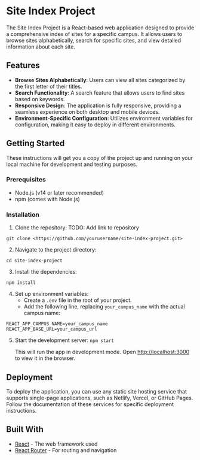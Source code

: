 # Site Index Project

The Site Index Project is a React-based web application designed to provide a comprehensive index of sites for a specific campus. It allows users to browse sites alphabetically, search for specific sites, and view detailed information about each site.

## Features

- **Browse Sites Alphabetically**: Users can view all sites categorized by the first letter of their titles.
- **Search Functionality**: A search feature that allows users to find sites based on keywords.
- **Responsive Design**: The application is fully responsive, providing a seamless experience on both desktop and mobile devices.
- **Environment-Specific Configuration**: Utilizes environment variables for configuration, making it easy to deploy in different environments.

## Getting Started

These instructions will get you a copy of the project up and running on your local machine for development and testing purposes.

### Prerequisites

- Node.js (v14 or later recommended)
- npm (comes with Node.js)

### Installation

1. Clone the repository:
TODO: Add link to repository

`git clone <https://github.com/yourusername/site-index-project.git>`

2. Navigate to the project directory:

`cd site-index-project`

3. Install the dependencies:

`npm install`

4. Set up environment variables:
   - Create a `.env` file in the root of your project.
   - Add the following line, replacing `your_campus_name` with the actual campus name:

```
REACT_APP_CAMPUS_NAME=your_campus_name
REACT_APP_BASE_URL=your_campus_url
```

5. Start the development server:
`npm start`

   This will run the app in development mode. Open [http://localhost:3000](http://localhost:3000) to view it in the browser.

## Deployment

To deploy the application, you can use any static site hosting service that supports single-page applications, such as Netlify, Vercel, or GitHub Pages. Follow the documentation of these services for specific deployment instructions.

## Built With

- [React](https://reactjs.org/) - The web framework used
- [React Router](https://reactrouter.com/) - For routing and navigation
